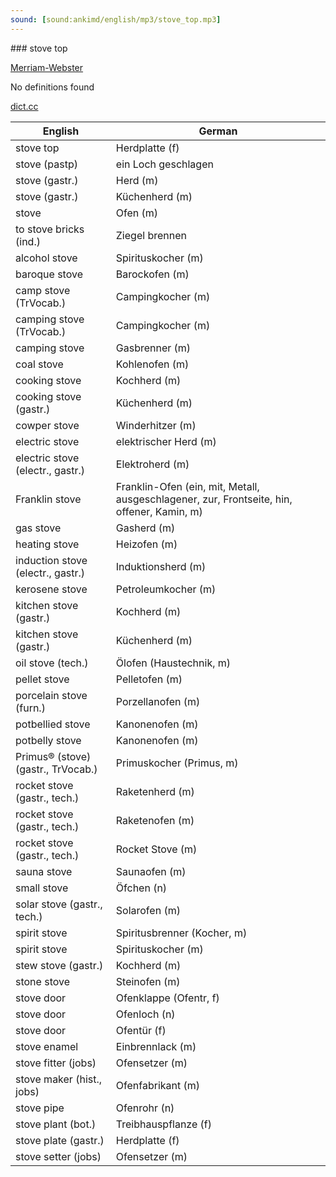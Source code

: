 ```yaml
---
sound: [sound:ankimd/english/mp3/stove_top.mp3]
---
```


\### stove top

[Merriam-Webster](https://www.merriam-webster.com/dictionary/stove+top)

No definitions found

[dict.cc](https://www.dict.cc/stove+top)

| English        | German       |
| -------------- | ------------ |
| stove top | Herdplatte (f) |
| stove (pastp) | ein Loch geschlagen |
| stove (gastr.) | Herd (m) |
| stove (gastr.) | Küchenherd (m) |
| stove | Ofen (m) |
| to stove bricks (ind.) | Ziegel brennen |
| alcohol stove | Spirituskocher (m) |
| baroque stove | Barockofen (m) |
| camp stove (TrVocab.) | Campingkocher (m) |
| camping stove (TrVocab.) | Campingkocher (m) |
| camping stove | Gasbrenner (m) |
| coal stove | Kohlenofen (m) |
| cooking stove | Kochherd (m) |
| cooking stove (gastr.) | Küchenherd (m) |
| cowper stove | Winderhitzer (m) |
| electric stove | elektrischer Herd (m) |
| electric stove (electr., gastr.) | Elektroherd (m) |
| Franklin stove | Franklin-Ofen (ein, mit, Metall, ausgeschlagener, zur, Frontseite, hin, offener, Kamin, m) |
| gas stove | Gasherd (m) |
| heating stove | Heizofen (m) |
| induction stove (electr., gastr.) | Induktionsherd (m) |
| kerosene stove | Petroleumkocher (m) |
| kitchen stove (gastr.) | Kochherd (m) |
| kitchen stove (gastr.) | Küchenherd (m) |
| oil stove (tech.) | Ölofen (Haustechnik, m) |
| pellet stove | Pelletofen (m) |
| porcelain stove (furn.) | Porzellanofen (m) |
| potbellied stove | Kanonenofen (m) |
| potbelly stove | Kanonenofen (m) |
| Primus® (stove) (gastr., TrVocab.) | Primuskocher (Primus, m) |
| rocket stove (gastr., tech.) | Raketenherd (m) |
| rocket stove (gastr., tech.) | Raketenofen (m) |
| rocket stove (gastr., tech.) | Rocket Stove (m) |
| sauna stove | Saunaofen (m) |
| small stove | Öfchen (n) |
| solar stove (gastr., tech.) | Solarofen (m) |
| spirit stove | Spiritusbrenner (Kocher, m) |
| spirit stove | Spirituskocher (m) |
| stew stove (gastr.) | Kochherd (m) |
| stone stove | Steinofen (m) |
| stove door | Ofenklappe (Ofentr, f) |
| stove door | Ofenloch (n) |
| stove door | Ofentür (f) |
| stove enamel | Einbrennlack (m) |
| stove fitter (jobs) | Ofensetzer (m) |
| stove maker (hist., jobs) | Ofenfabrikant (m) |
| stove pipe | Ofenrohr (n) |
| stove plant (bot.) | Treibhauspflanze (f) |
| stove plate (gastr.) | Herdplatte (f) |
| stove setter (jobs) | Ofensetzer (m) |
